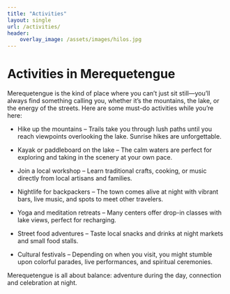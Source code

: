 ```yaml
---
title: "Activities"
layout: single
url: /activities/
header: 
    overlay_image: /assets/images/hilos.jpg
---
```


# Activities in Merequetengue

Merequetengue is the kind of place where you can’t just sit still—you’ll always find something calling you, whether it’s the mountains, the lake, or the energy of the streets. Here are some must-do activities while you’re here:

+ Hike up the mountains – Trails take you through lush paths until you reach viewpoints overlooking the lake. Sunrise hikes are unforgettable.

+ Kayak or paddleboard on the lake – The calm waters are perfect for exploring and taking in the scenery at your own pace.

+ Join a local workshop – Learn traditional crafts, cooking, or music directly from local artisans and families.

+ Nightlife for backpackers – The town comes alive at night with vibrant bars, live music, and spots to meet other travelers.

+ Yoga and meditation retreats – Many centers offer drop-in classes with lake views, perfect for recharging.

+ Street food adventures – Taste local snacks and drinks at night markets and small food stalls.

+ Cultural festivals – Depending on when you visit, you might stumble upon colorful parades, live performances, and spiritual ceremonies.


Merequetengue is all about balance: adventure during the day, connection and celebration at night.